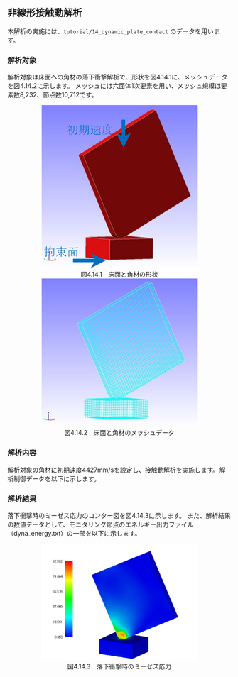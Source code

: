 ##  非線形接触動解析

本解析の実施には、`tutorial/14_dynamic_plate_contact` のデータを用います。

### 解析対象

解析対象は床面への角材の落下衝撃解析で、形状を図4.14.1に、メッシュデータを図4.14.2に示します。
メッシュには六面体1次要素を用い、メッシュ規模は要素数8,232、節点数10,712です。

<div style="text-align: center;">
<img src="./media/image14_01.png" width="350px"><br>
図4.14.1　床面と角材の形状
</div>

<div style="text-align: center;">
<img src="./media/image14_02.png" width="350px"><br>
図4.14.2　床面と角材のメッシュデータ
</div>

### 解析内容

解析対象の角材に初期速度4427mm/sを設定し、接触動解析を実施します。解析制御データを以下に示します。

### 解析結果

落下衝撃時のミーゼス応力のコンター図を図4.14.3に示します。
また、解析結果の数値データとして、モニタリング節点のエネルギー出力ファイル（dyna\_energy.txt）の一部を以下に示します。

<div style="text-align: center;">
<img src="./media/image14_03.png" width="350px"><br>
図4.14.3　落下衝撃時のミーゼス応力
</div>

